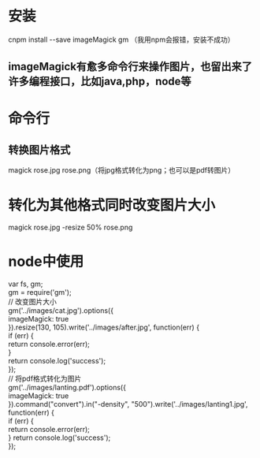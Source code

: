 # 安装
cnpm install --save imageMagick gm  （我用npm会报错，安装不成功）
## imageMagick有愈多命令行来操作图片，也留出来了许多编程接口，比如java,php，node等  
# 命令行
## 转换图片格式
magick rose.jpg rose.png（将jpg格式转化为png；也可以是pdf转图片）  
# 转化为其他格式同时改变图片大小
magick rose.jpg -resize 50% rose.png  

# node中使用
var fs, gm;  
 gm = require('gm');  
//  改变图片大小   
 gm('../images/cat.jpg').options({  
   imageMagick: true   
 }).resize(130, 105).write('../images/after.jpg', function(err) {  
   if (err) {  
     return console.error(err);   
   }  
   return console.log('success');  
 });          
// 将pdf格式转化为图片     
 gm('../images/lanting.pdf').options({   
   imageMagick: true   
 }).command("convert").in("-density", "500").write('../images/lanting1.jpg', function(err) {   
   if (err) {   
     return console.error(err);   
   }
   return console.log('success');   
 });  

